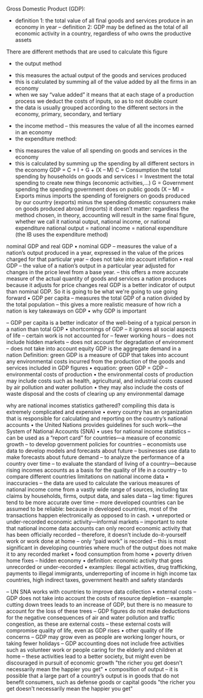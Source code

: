 Gross Domestic Product (GDP): 
- definition 1: the total value of all final goods and services produce in an 
economy in year
– definition 2: GDP may be defined as the total of all economic activity in a 
country, regardless of who owns the productive assets

There are different methods that are used to calculate this figure
- the output method
+ this measures the actual output of the goods and services produced
+ this is calculated by summing all of the value added by all the firms in 
an economy
+ when we say “value added” it means that at each stage of a 
production process we deduct the costs of inputs, so as to not double 
count
+ the data is usually grouped according to the different sectors in the 
economy, primary, secondary, and tertiary
- the income method
– this measures the value of all the incomes earned in an economy
- the expenditure method:
+ this measures the value of all spending on goods and services in the 
economy
+ this is calculated by summing up the spending by all different sectors in 
the economy
GDP = C + I + G + (X – M)
C = Consumption
the total spending by households on goods and services
I = Investment
the total spending to create new things (economic activities,...)
G = Government spending
the spending government does on public goods
(X – M) = Exports minus imports
the spending of foreigners on goods produced by our country (exports) minus the 
spending domestic consumers make on goods produced abroad (imports)
it doesn’t matter: regardless the method chosen, in theory, accounting will result 
in the same final figure, whether we call it national output, 
national income, or national expenditure
national output = national income = national expenditure
(the IB uses the expenditure method)

nominal GDP and real GDP
• nominal GDP
– measures the value of a nation’s output produced in a year, expressed 
in the value of the prices charged for that particular year
– does not take into account inflation
• real GDP
– the value of a nation’s output in a particular year adjusted for changes 
in the price level from a base year.
– this offers a more accurate measure of the actual quantity of goods and 
services a nation produces because it adjusts for price changes
real GDP is a better indicator of output than nominal GDP. So it is going to be what we're going to use going forward
• GDP per capita
– measures the total GDP of a nation divided by the total 
population
– this gives a more realistic measure of how rich a nation is
key takeaways on GDP
• why GDP is important

– GDP per capita is a better indicator of the well-being of a typical 
person in a nation than total GDP
• shortcomings of GDP
– it ignores all social aspects of life
– certain work is not accounted for
– fewer working hours
– does not include hidden markets
– does not account for degradation of environment
– does not take into account equity
GDP is the aggregate demand in a nation
Definition: green GDP is a measure of GDP that takes into account any 
environmental costs incurred from the production of the goods and 
services included in GDP figures
• equation: green GDP = GDP – environmental costs of production
• the environmental costs of production may include costs such as health, 
agricultural, and industrial costs caused by air pollution and water 
pollution
• they may also include the costs of waste disposal and the costs of clearing 
up any environmental damage

why are national 
incomes statistics 
gathered?
 compiling this data is extremely complicated and expensive
• every country has an organization that is responsible for calculating and reporting 
on the country’s national accounts
• the United Nations provides guidelines for such work—the System of National 
Accounts (SNA)
• uses for national income statistics
– can be used as a “report card” for countries—a measure of economic growth
– to develop government policies for countries
– economists use data to develop models and forecasts about future
– businesses use data to make forecasts about future demand
– to analyze the performance of a country over time
– to evaluate the standard of living of a country—because rising incomes 
accounts as a basis for the quality of life in a country
– to compare different countries
limitations on national 
income data
• inaccuracies 
– the data are used to calculate the various measures of national 
income come from a vastly wide range of sources, including tax 
claims by households, firms, output data, and sales data
– lag time: figures tend to be more accurate over time
– more developed countries can be assumed to be reliable: because in developed countries, most of the transactions happen electronically as opposed to in cash.
• unreported or under-recorded economic activity—informal markets
– important to note that national income data accounts can only record 
economic activity that has been officially recorded
– therefore, it doesn’t include do-it-yourself work or work done at home
– only “paid work” is recorded
– this is most significant in developing countries where much of the output does 
not make it to any recorded market
• food consumption from home
• poverty driven home fixes
– hidden economy 
• definition: economic activity that goes unrecorded or under-recorded
• examples: illegal activities, drug trafficking, payments to illegal immigrants, 
underreporting of income in high income tax countries, high indirect taxes, 
government health and safety standards

– UN SNA works with countries to improve data collection
• external costs
– GDP does not take into account the costs of resource depletion
– example: cutting down trees leads to an increase of GDP, but 
there is no measure to account for the loss of these trees
– GDP figures do not make deductions for the negative 
consequences of air and water pollution and traffic congestion, 
as these are external costs
– these external costs will compromise quality of life, even as 
GDP rises
• other quality of life concerns
– GDP may grow even as people are working longer hours, or taking 
fewer holidays
– GDP accounting does not include free activities such as volunteer work 
or people caring for the elderly and children at home
– these activities lead to a better society, but might even be discouraged 
in pursuit of economic growth
"the richer you get doesn't necessarily mean the happier you get"
• composition of output
– it is possible that a large part of a country’s output is in goods that do 
not benefit consumers, such as defense goods or capital goods
"the richer you get doesn't necessarily mean the happier you get"

